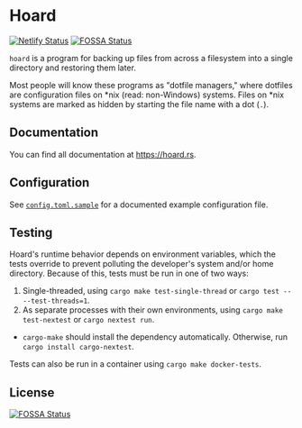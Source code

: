 # Hoard

[![Netlify Status](https://api.netlify.com/api/v1/badges/b91e71ce-673e-466c-a6ff-2b877ec0dd97/deploy-status)](https://app.netlify.com/sites/hoard-docs/deploys)
[![FOSSA Status](https://app.fossa.com/api/projects/git%2Bgithub.com%2FShadow53%2Fhoard.svg?type=shield)](https://app.fossa.com/projects/git%2Bgithub.com%2FShadow53%2Fhoard?ref=badge_shield)

`hoard` is a program for backing up files from across a filesystem into a single directory
and restoring them later.

Most people will know these programs as "dotfile managers," where dotfiles are configuration
files on *nix (read: non-Windows) systems. Files on *nix systems are marked as hidden by
starting the file name with a dot (`.`).

## Documentation

You can find all documentation at https://hoard.rs.

## Configuration

See [`config.toml.sample`](config.toml.sample) for a documented example configuration file.

## Testing

Hoard's runtime behavior depends on environment variables, which the tests override to prevent polluting the developer's
system and/or home directory. Because of this, tests must be run in one of two ways:

1. Single-threaded, using `cargo make test-single-thread` or `cargo test -- --test-threads=1`.
2. As separate processes with their own environments, using `cargo make test-nextest` or `cargo nextest run`.
  - `cargo-make` should install the dependency automatically. Otherwise, run `cargo install cargo-nextest`.

Tests can also be run in a container using `cargo make docker-tests`.

## License
[![FOSSA Status](https://app.fossa.com/api/projects/git%2Bgithub.com%2FShadow53%2Fhoard.svg?type=large)](https://app.fossa.com/projects/git%2Bgithub.com%2FShadow53%2Fhoard?ref=badge_large)
